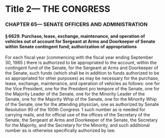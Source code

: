 
# Title 2— THE CONGRESS
### CHAPTER 65— SENATE OFFICERS AND ADMINISTRATION
#### § 6629. Purchase, lease, exchange, maintenance, and operation of vehicles out of account for Sergeant at Arms and Doorkeeper of Senate within Senate contingent fund; authorization of appropriations

For each fiscal year (commencing with the fiscal year ending September 30, 1985 ) there is authorized to be appropriated to the account, within the contingent fund of the Senate, for the Sergeant at Arms and Doorkeeper of the Senate, such funds (which shall be in addition to funds authorized to be so appropriated for other purposes) as may be necessary for the purchase, lease, exchange, maintenance, and operation of vehicles as follows: one for the Vice President, one for the President pro tempore of the Senate, one for the Majority Leader of the Senate, one for the Minority Leader of the Senate, one for the Majority Whip of the Senate, one for the Minority Whip of the Senate, one for the attending physician, one as authorized by Senate Resolution 90 of the 100th Congress  1 such number as is needed for carrying mails, and for official use of the offices of the Secretary of the Senate, the Sergeant at Arms and Doorkeeper of the Senate, the Secretary for the Majority, and the Secretary for the Minority, and such additional number as is otherwise specifically authorized by law.

